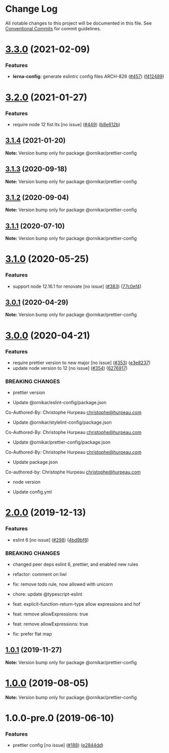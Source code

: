 # Change Log

All notable changes to this project will be documented in this file.
See [Conventional Commits](https://conventionalcommits.org) for commit guidelines.

# [3.3.0](https://github.com/ornikar/shared-configs/compare/@ornikar/prettier-config@3.2.0...@ornikar/prettier-config@3.3.0) (2021-02-09)


### Features

* **lerna-config:** generate eslintrc config files ARCH-826 ([#457](https://github.com/ornikar/shared-configs/issues/457)) ([f412489](https://github.com/ornikar/shared-configs/commit/f4124895ed15b48519826b16ed515207be97b41c))





# [3.2.0](https://github.com/ornikar/shared-configs/compare/@ornikar/prettier-config@3.1.4...@ornikar/prettier-config@3.2.0) (2021-01-27)


### Features

* require node 12 fist lts [no issue] ([#449](https://github.com/ornikar/shared-configs/issues/449)) ([b8e612b](https://github.com/ornikar/shared-configs/commit/b8e612bc7e0573fd52023f8eea78e95e321567e5))





## [3.1.4](https://github.com/ornikar/shared-configs/compare/@ornikar/prettier-config@3.1.3...@ornikar/prettier-config@3.1.4) (2021-01-20)

**Note:** Version bump only for package @ornikar/prettier-config





## [3.1.3](https://github.com/ornikar/shared-configs/compare/@ornikar/prettier-config@3.1.2...@ornikar/prettier-config@3.1.3) (2020-09-18)

**Note:** Version bump only for package @ornikar/prettier-config





## [3.1.2](https://github.com/ornikar/shared-configs/compare/@ornikar/prettier-config@3.1.1...@ornikar/prettier-config@3.1.2) (2020-09-04)

**Note:** Version bump only for package @ornikar/prettier-config





## [3.1.1](https://github.com/ornikar/shared-configs/compare/@ornikar/prettier-config@3.1.0...@ornikar/prettier-config@3.1.1) (2020-07-10)

**Note:** Version bump only for package @ornikar/prettier-config





# [3.1.0](https://github.com/ornikar/shared-configs/compare/@ornikar/prettier-config@3.0.1...@ornikar/prettier-config@3.1.0) (2020-05-25)


### Features

* support node 12.16.1 for renovate [no issue] ([#383](https://github.com/ornikar/shared-configs/issues/383)) ([77c0ef4](https://github.com/ornikar/shared-configs/commit/77c0ef4))





## [3.0.1](https://github.com/ornikar/shared-configs/compare/@ornikar/prettier-config@3.0.0...@ornikar/prettier-config@3.0.1) (2020-04-29)

**Note:** Version bump only for package @ornikar/prettier-config





# [3.0.0](https://github.com/ornikar/shared-configs/compare/@ornikar/prettier-config@2.0.0...@ornikar/prettier-config@3.0.0) (2020-04-21)


### Features

* require prettier version to new major [no issue] ([#353](https://github.com/ornikar/shared-configs/issues/353)) ([e3e8237](https://github.com/ornikar/shared-configs/commit/e3e8237))
* update node version to 12 [no issue] ([#354](https://github.com/ornikar/shared-configs/issues/354)) ([6276917](https://github.com/ornikar/shared-configs/commit/6276917))


### BREAKING CHANGES

* prettier version

* Update @ornikar/eslint-config/package.json

Co-Authored-By: Christophe Hurpeau <christophe@hurpeau.com>

* Update @ornikar/stylelint-config/package.json

Co-Authored-By: Christophe Hurpeau <christophe@hurpeau.com>

* Update @ornikar/prettier-config/package.json

Co-Authored-By: Christophe Hurpeau <christophe@hurpeau.com>

* Update package.json

Co-authored-by: Christophe Hurpeau <christophe@hurpeau.com>
* node version

* Update config.yml





# [2.0.0](https://github.com/ornikar/shared-configs/compare/@ornikar/prettier-config@1.0.1...@ornikar/prettier-config@2.0.0) (2019-12-13)


### Features

* eslint 6 [no issue] ([#298](https://github.com/ornikar/shared-configs/issues/298)) ([4bd9bf8](https://github.com/ornikar/shared-configs/commit/4bd9bf8))


### BREAKING CHANGES

* changed peer deps eslint 6, prettier, and enabled new rules

* refactor: comment on liwi

* fix: remove todo rule, now allowed with unicorn

* chore: update @typescript-eslint

* feat: explicit-function-return-type allow expressions and hof

* feat: remove allowExpressions: true

* feat: remove allowExpressions: true

* fix: prefer flat map





## [1.0.1](https://github.com/ornikar/shared-configs/compare/@ornikar/prettier-config@1.0.0...@ornikar/prettier-config@1.0.1) (2019-11-27)

**Note:** Version bump only for package @ornikar/prettier-config





# [1.0.0](https://github.com/ornikar/shared-configs/compare/@ornikar/prettier-config@1.0.0-pre.0...@ornikar/prettier-config@1.0.0) (2019-08-05)

**Note:** Version bump only for package @ornikar/prettier-config





# 1.0.0-pre.0 (2019-06-10)


### Features

* prettier config [no issue] ([#188](https://github.com/ornikar/shared-configs/issues/188)) ([e2844dd](https://github.com/ornikar/shared-configs/commit/e2844dd))
